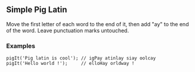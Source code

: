 ## Simple Pig Latin

Move the first letter of each word to the end of it, then add "ay" to the end of the word. Leave punctuation marks untouched.

### Examples

```
pigIt('Pig latin is cool'); // igPay atinlay siay oolcay
pigIt('Hello world !');     // elloHay orldway !
```
